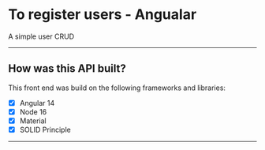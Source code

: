 # To register users - Angualar

A simple user CRUD

---

 ## How was this API built?

 This front end was build on the following frameworks and libraries:

- [x] Angular 14
- [x] Node 16
- [x] Material
- [x] SOLID Principle

---